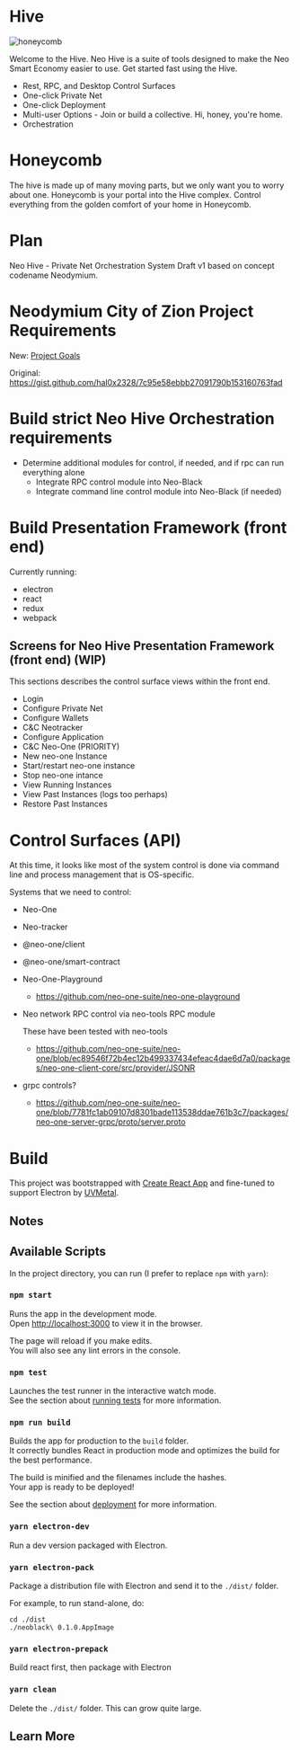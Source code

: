 
# Hive

![honeycomb](images/honecomb.png)

Welcome to the Hive. Neo Hive is a suite of tools designed to make the Neo Smart Economy easier to use. Get started fast using the Hive.

  * Rest, RPC, and Desktop Control Surfaces
  * One-click Private Net
  * One-click Deployment
  * Multi-user Options - Join or build a collective. Hi, honey, you're home.
  * Orchestration

# Honeycomb

The hive is made up of many moving parts, but we only want you to worry about one. Honeycomb is your portal into the Hive complex. Control everything from the golden comfort of your home in Honeycomb.

# Plan

Neo Hive - Private Net Orchestration System Draft v1 based on concept codename Neodymium.

# Neodymium City of Zion Project Requirements
New:
[Project Goals](./docs/ProjectGoals.md)

Original:
https://gist.github.com/hal0x2328/7c95e58ebbb27091790b153160763fad


# Build strict Neo Hive Orchestration requirements
* Determine additional modules for control, if needed, and if rpc can run everything alone
  * Integrate RPC control module into Neo-Black
  * Integrate command line control module into Neo-Black (if needed)


# Build Presentation Framework (front end)

  Currently running:
  * electron
  * react
  * redux
  * webpack

## Screens for Neo Hive Presentation Framework (front end) (WIP)

This sections describes the control surface views within the front end.

  * Login
  * Configure Private Net
  * Configure Wallets
  * C&C Neotracker
  * Configure Application
  * C&C Neo-One (PRIORITY)
  * New neo-one Instance
  * Start/restart neo-one instance
  * Stop neo-one intance
  * View Running Instances
  * View Past Instances (logs too perhaps)
  * Restore Past Instances



# Control Surfaces (API)

At this time, it looks like most of the system control is done via command line and process management that is OS-specific.

Systems that we need to control:
 * Neo-One
  * Neo-tracker
  * @neo-one/client
  * @neo-one/smart-contract

* Neo-One-Playground
  * https://github.com/neo-one-suite/neo-one-playground

* Neo network RPC control via neo-tools RPC module

  These have been tested with neo-tools

  * https://github.com/neo-one-suite/neo-one/blob/ec89546f72b4ec12b499337434efeac4dae6d7a0/packages/neo-one-client-core/src/provider/JSONR


* grpc controls?
  * https://github.com/neo-one-suite/neo-one/blob/7781fc1ab09107d8301bade113538ddae761b3c7/packages/neo-one-server-grpc/proto/server.proto



# Build

This project was bootstrapped with [Create React App](https://github.com/facebook/create-react-app) and fine-tuned to support Electron by [UVMetal](https://github.com/uvmetal).

## Notes


## Available Scripts

In the project directory, you can run (I prefer to replace `npm` with `yarn`):

### `npm start`

Runs the app in the development mode.<br>
Open [http://localhost:3000](http://localhost:3000) to view it in the browser.

The page will reload if you make edits.<br>
You will also see any lint errors in the console.

### `npm test`

Launches the test runner in the interactive watch mode.<br>
See the section about [running tests](https://facebook.github.io/create-react-app/docs/running-tests) for more information.

### `npm run build`

Builds the app for production to the `build` folder.<br>
It correctly bundles React in production mode and optimizes the build for the best performance.

The build is minified and the filenames include the hashes.<br>
Your app is ready to be deployed!

See the section about [deployment](https://facebook.github.io/create-react-app/docs/deployment) for more information.

### `yarn electron-dev`

Run a dev version packaged with Electron.

### `yarn electron-pack`

Package a distribution file with Electron and send it to the `./dist/` folder.

For example, to run stand-alone, do:

```
cd ./dist
./neoblack\ 0.1.0.AppImage
```

### `yarn electron-prepack`

Build react first, then package with Electron

### `yarn clean`

Delete the ``./dist/`` folder. This can grow quite large.


## Learn More
